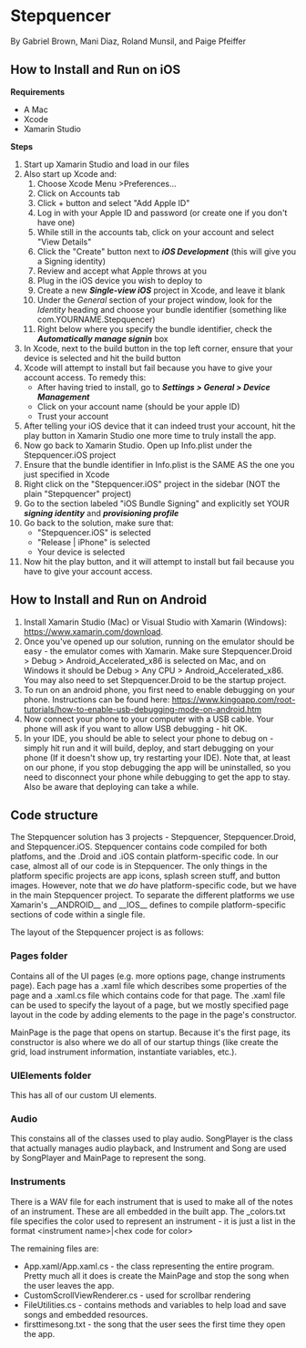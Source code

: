 # Stepquencer
By Gabriel Brown, Mani Diaz, Roland Munsil, and Paige Pfeiffer

## How to Install and Run on iOS

**Requirements**
- A Mac
- Xcode
- Xamarin Studio

**Steps**
1. Start up Xamarin Studio and load in our files
2. Also start up Xcode and:
   1. Choose Xcode Menu >Preferences... 
   2. Click on Accounts tab
   3. Click + button and select "Add Apple ID"
   4. Log in with your Apple ID and password (or create one if you don't have one)
   5. While still in the accounts tab, click on your account and select "View Details"
   6. Click the "Create" button next to **_iOS Development_** (this will give you a Signing identity)
   7. Review and accept what Apple throws at you
   8. Plug in the iOS device you wish to deploy to 
   9. Create a new **_Single-view iOS_** project in Xcode, and leave it blank
   10. Under the *General* section of your project window, look for the *Identity* heading and choose your bundle identifier 
   (something like com.YOURNAME.Stepquencer)
   11. Right below where you specify the bundle identifier, check the **_Automatically manage signin_** box
3. In Xcode, next to the build button in the top left corner, ensure that your device is selected and hit the build button
4. Xcode will attempt to install but fail because you have to give your account access. To remedy this:
   * After having tried to install, go to **_Settings > General > Device Management_**
   * Click on your account name (should be your apple ID)
   * Trust your account
5. After telling your iOS device that it can indeed trust your account, hit the play button in Xamarin Studio one more 
time to truly install the app.
6. Now go back to Xamarin Studio. Open up Info.plist under the Stepquencer.iOS project
7. Ensure that the bundle identifier in Info.plist is the SAME AS the one you just specified in Xcode
8. Right click on the "Stepquencer.iOS" project in the sidebar (NOT the plain "Stepquencer" project)
9. Go to the section labeled "iOS Bundle Signing" and explicitly set YOUR **_signing identity_** and **_provisioning profile_**
10. Go back to the solution, make sure that:
    * "Stepquencer.iOS" is selected
    * "Release | iPhone" is selected
    * Your device is selected
11. Now hit the play button, and it will attempt to install but fail because you have to give your account access.



## How to Install and Run on Android
1. Install Xamarin Studio (Mac) or Visual Studio with Xamarin (Windows): https://www.xamarin.com/download.
2. Once you've opened up our solution, running on the emulator should be easy - the emulator comes with Xamarin. Make sure Stepquencer.Droid > Debug > Android_Accelerated_x86 is selected on Mac, and on Windows it should be Debug > Any CPU > Android_Accelerated_x86. You may also need to set Stepquencer.Droid to be the startup project.
3. To run on an android phone, you first need to enable debugging on your phone. Instructions can be found here: https://www.kingoapp.com/root-tutorials/how-to-enable-usb-debugging-mode-on-android.htm
4. Now connect your phone to your computer with a USB cable. Your phone will ask if you want to allow USB debugging - hit OK.
5. In your IDE, you should be able to select your phone to debug on - simply hit run and it will build, deploy, and start debugging on your phone (If it doesn't show up, try restarting your IDE). Note that, at least on our phone, if you stop debugging the app will be uninstalled, so you need to disconnect your phone while debugging to get the app to stay. Also be aware that deploying can take a while.

## Code structure
The Stepquencer solution has 3 projects - Stepquencer, Stepquencer.Droid, and Stepquencer.iOS. Stepquencer contains code compiled for both platfoms, and the .Droid and .iOS contain platform-specific code. In our case, almost all of our code is in Stepquencer. The only things in the platform specific projects are app icons, splash screen stuff, and button images. However, note that we *do* have platform-specific code, but we have in the main Stepquencer project. To separate the different platforms we use Xamarin's \_\_ANDROID\_\_ and \_\_IOS\_\_ defines to compile platform-specific sections of code within a single file.

The layout of the Stepquencer project is as follows:

### Pages folder
Contains all of the UI pages (e.g. more options page, change instruments page). Each page has a .xaml file which describes some properties of the page and a .xaml.cs file which contains code for that page. The .xaml file can be used to specify the layout of a page, but we mostly specified page layout in the code by adding elements to the page in the page's constructor.

MainPage is the page that opens on startup. Because it's the first page, its constructor is also where we do all of our startup things (like create the grid, load instrument information, instantiate variables, etc.).

### UIElements folder
This has all of our custom UI elements.

### Audio
This constains all of the classes used to play audio. SongPlayer is the class that actually manages audio playback, and Instrument and Song are used by SongPlayer and MainPage to represent the song.

### Instruments
There is a WAV file for each instrument that is used to make all of the notes of an instrument. These are all embedded in the built app. The \_colors.txt file specifies the color used to represent an instrument - it is just a list in the format \<instrument name\>|\<hex code for color\>

The remaining files are:
   * App.xaml/App.xaml.cs - the class representing the entire program. Pretty much all it does is create the MainPage and stop the song when the user leaves the app.
   * CustomScrollViewRenderer.cs - used for scrollbar rendering
   * FileUtilities.cs - contains methods and variables to help load and save songs and embedded resources.
   * firsttimesong.txt - the song that the user sees the first time they open the app.
